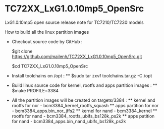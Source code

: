 # TC72XX_LxG1.0.10mp5_OpenSrc
LxG1.0.10mp5 open source release note for TC7210/TC7230 models

How to bulid all the linux partition images

* Checkout source code by GitHub :

	$git clone https://github.com/mailenh/TC72XX_LxG1.0.10mp5_OpenSrc.git

	$cd TC72XX_LxG1.0.10mp5_OpenSrc

* Install toolchains on /opt :
** $sudo tar zxvf toolchains.tar.gz -C /opt

* Build linux source code for kernel, rootfs and apps partition images :
** $make PROFILE=3384
	
* All the partition images will be created on targets/3384 :
** kernel and rootfs for nor - bcm3384_kernel_rootfs_squash
** apps partition for nor    - bcm3384_apps.bin_nor_jffs2
** kernel for nand           - bcm3384_kernel
** rootfs for nand           - bcm3384_rootfs_ubifs_bs128k_ps2k
** apps patition for nand    - bcm3384_apps.bin_nand_ubifs_bs128k_ps2k
